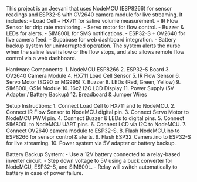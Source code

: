 This project is an Jeevani that uses NodeMCU (ESP8266) for
sensor readings and ESP32-S with OV2640 camera module for live streaming. It includes: - Load
Cell + HX711 for saline volume measurement. - IR Flow Sensor for drip rate monitoring. - Servo
motor for flow control. - Buzzer & LEDs for alerts. - SIM800L for SMS notifications. - ESP32-S +
OV2640 for live camera feed. - Supabase for web dashboard integration. - Battery backup system
for uninterrupted operation. The system alerts the nurse when the saline level is low or the flow
stops, and also allows remote flow control via a web dashboard.

Hardware Components: 1. NodeMCU ESP8266 2. ESP32-S Board 3. OV2640 Camera Module 4.
HX711 Load Cell Sensor 5. IR Flow Sensor 6. Servo Motor (SG90 or MG995) 7. Buzzer 8. LEDs
(Red, Green, Yellow) 9. SIM800L GSM Module 10. 16x2 I2C LCD Display 11. Power Supply (5V
Adapter / Battery Backup) 12. Breadboard & Jumper Wires

Setup Instructions: 1. Connect Load Cell to HX711 and to NodeMCU. 2. Connect IR Flow Sensor to
NodeMCU digital pin. 3. Connect Servo Motor to NodeMCU PWM pin. 4. Connect Buzzer & LEDs
to digital pins. 5. Connect SIM800L to NodeMCU UART pins. 6. Connect LCD via I2C to NodeMCU.
7. Connect OV2640 camera module to ESP32-S. 8. Flash NodeMCU.ino to ESP8266 for sensor
control & alerts. 9. Flash ESP32_Camera.ino to ESP32-S for live streaming. 10. Power system via
5V adapter or battery backup.

Battery Backup System: - Use a 12V battery connected to a relay-based inverter circuit. - Step
down voltage to 5V using a buck converter for NodeMCU, ESP32-S, and SIM800L. - Relay will
switch automatically to battery in case of power failure.
